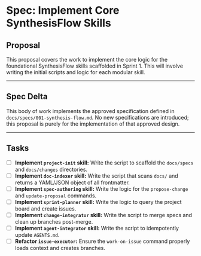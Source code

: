 # Spec: Implement Core SynthesisFlow Skills

## Proposal

This proposal covers the work to implement the core logic for the foundational SynthesisFlow skills scaffolded in Sprint 1. This will involve writing the initial scripts and logic for each modular skill.

---

## Spec Delta

This body of work implements the approved specification defined in `docs/specs/001-synthesis-flow.md`. No new specifications are introduced; this proposal is purely for the implementation of that approved design.

---

## Tasks

- [ ] **Implement `project-init` skill:** Write the script to scaffold the `docs/specs` and `docs/changes` directories.
- [ ] **Implement `doc-indexer` skill:** Write the script that scans `docs/` and returns a YAML/JSON object of all frontmatter.
- [ ] **Implement `spec-authoring` skill:** Write the logic for the `propose-change` and `update-proposal` commands.
- [ ] **Implement `sprint-planner` skill:** Write the logic to query the project board and create issues.
- [ ] **Implement `change-integrator` skill:** Write the script to merge specs and clean up branches post-merge.
- [ ] **Implement `agent-integrator` skill:** Write the script to idempotently update `AGENTS.md`.
- [ ] **Refactor `issue-executor`:** Ensure the `work-on-issue` command properly loads context and creates branches.
